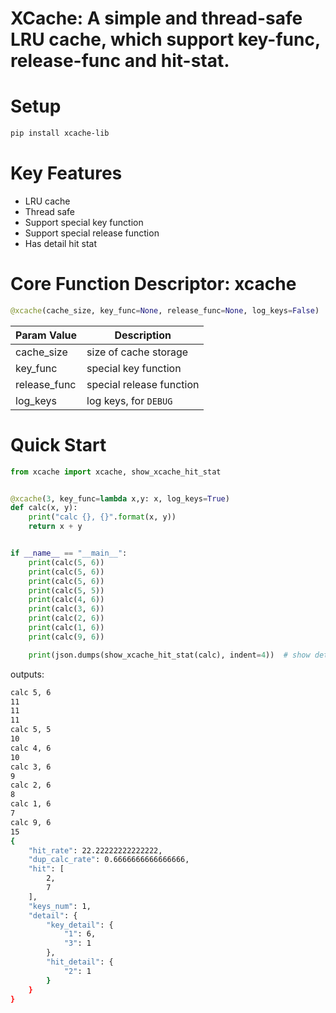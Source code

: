 XCache: A simple and thread-safe LRU cache, which support key-func, release-func and hit-stat.
===============

Setup
===============
```bash
pip install xcache-lib
```


Key Features
===============
- LRU cache
- Thread safe
- Support special key function
- Support special release function
- Has detail hit stat


Core Function Descriptor: xcache
================

```python
@xcache(cache_size, key_func=None, release_func=None, log_keys=False)
```

| Param Value  | Description                 |
| ------------ | ----------------------------|
| cache_size   | size of cache storage       |
| key_func     | special key function        |
| release_func | special release function    |
| log_keys     | log keys, for ``DEBUG``     |


Quick Start
===============

```python
from xcache import xcache, show_xcache_hit_stat


@xcache(3, key_func=lambda x,y: x, log_keys=True)
def calc(x, y):
    print("calc {}, {}".format(x, y))
    return x + y


if __name__ == "__main__":
    print(calc(5, 6))
    print(calc(5, 6))
    print(calc(5, 6))
    print(calc(5, 5))
    print(calc(4, 6))
    print(calc(3, 6))
    print(calc(2, 6))
    print(calc(1, 6))
    print(calc(9, 6))

    print(json.dumps(show_xcache_hit_stat(calc), indent=4))  # show detail hit stat
```

outputs:

```bash
calc 5, 6
11
11
11
calc 5, 5
10
calc 4, 6
10
calc 3, 6
9
calc 2, 6
8
calc 1, 6
7
calc 9, 6
15
{
    "hit_rate": 22.22222222222222, 
    "dup_calc_rate": 0.6666666666666666, 
    "hit": [
        2, 
        7
    ], 
    "keys_num": 1, 
    "detail": {
        "key_detail": {
            "1": 6, 
            "3": 1
        }, 
        "hit_detail": {
            "2": 1
        }
    }
}
```
